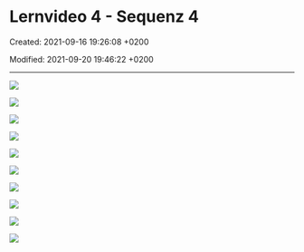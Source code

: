 # Lernvideo 4 - Sequenz 4

Created: 2021-09-16 19:26:08 +0200

Modified: 2021-09-20 19:46:22 +0200

---

![](../../../media/S1_03_ITIL_Service-Management-und-Case-Study-Lernvideo-4---Sequenz-4-image1.png)



![](../../../media/S1_03_ITIL_Service-Management-und-Case-Study-Lernvideo-4---Sequenz-4-image2.png)



![](../../../media/S1_03_ITIL_Service-Management-und-Case-Study-Lernvideo-4---Sequenz-4-image3.png)



![](../../../media/S1_03_ITIL_Service-Management-und-Case-Study-Lernvideo-4---Sequenz-4-image4.png)



![](../../../media/S1_03_ITIL_Service-Management-und-Case-Study-Lernvideo-4---Sequenz-4-image5.png)



![](../../../media/S1_03_ITIL_Service-Management-und-Case-Study-Lernvideo-4---Sequenz-4-image6.png)



![](../../../media/S1_03_ITIL_Service-Management-und-Case-Study-Lernvideo-4---Sequenz-4-image7.png)



![](../../../media/S1_03_ITIL_Service-Management-und-Case-Study-Lernvideo-4---Sequenz-4-image8.png)



![](../../../media/S1_03_ITIL_Service-Management-und-Case-Study-Lernvideo-4---Sequenz-4-image9.png)



![](../../../media/S1_03_ITIL_Service-Management-und-Case-Study-Lernvideo-4---Sequenz-4-image1.png)










